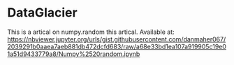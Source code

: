 # DataGlacier
This is a artical on numpy.random this artical.
Available at: 
https://nbviewer.jupyter.org/urls/gist.githubusercontent.com/danmaher067/2039291b0aaea7aeb881db472dcfd683/raw/a68e33bd1ea107a919905c19e01a51d9433779a8/Numpy%2520random.ipynb
